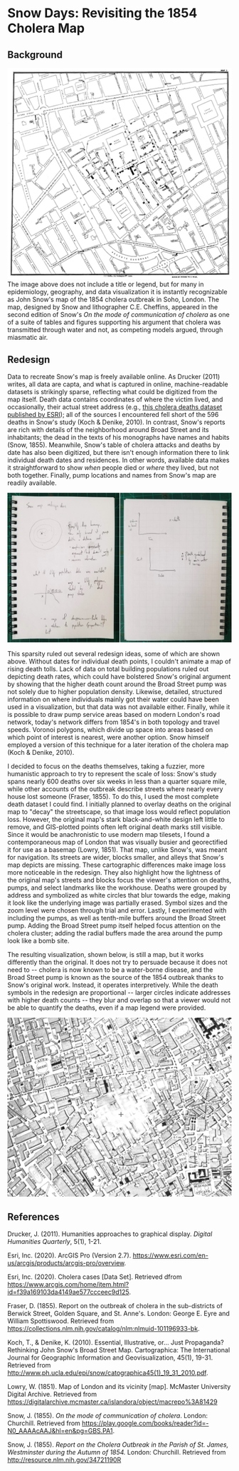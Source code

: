 # Snow Days: Revisiting the 1854 Cholera Map

## Background
![John Snow's Cholera Map](img/snow_cholera_map.jpg)
The image above does not include a title or legend, but for many in epidemiology, geography, and data visualization it is instantly recognizable as John Snow's map of the 1854 cholera outbreak in Soho, London. The map, designed by Snow and lithographer C.E. Cheffins, appeared in the second edition of Snow's  _On the mode of communication of cholera_ as one of a suite of tables and figures supporting his argument that cholera was transmitted through water and not, as competing models argued, through miasmatic air.

## Redesign

Data to recreate Snow's map is freely available online. As Drucker (2011) writes, all data are capta, and what is captured in online, machine-readable datasets is strikingly sparse, reflecting what could be digitized from the map itself. Death data contains coordinates of where the victim lived, and occasionally, their actual street address (e.g., [this cholera deaths dataset published by ESRI](https://www.arcgis.com/home/item.html?id=f39a169103da4149ae577ccceec9d125)); all of the sources I encountered fell short of the 596 deaths in Snow's study (Koch & Denike, 2010). In contrast, Snow's reports are rich with details of the neighborhood around Broad Street and its inhabitants; the dead in the texts of his monographs have names and habits (Snow, 1855). Meanwhile, Snow's table of cholera attacks and deaths by date has also been digitized, but there isn't enough information there to link individual death dates and residences. In other words, available data makes it straightforward to show _when_ people died or _where_ they lived, but not both together. Finally, pump locations and names from Snow's map are readily available.

![Redesign Idea Sketches](img/snow_sketches.png)

This sparsity ruled out several redesign ideas, some of which are shown above. Without dates for individual death points, I couldn't animate a map of rising death tolls. Lack of data on total building populations ruled out depicting death rates, which could have bolstered Snow's original argument by showing that the higher death count around the Broad Street pump was not solely due to higher population density. Likewise, detailed, structured information on where individuals mainly got their water could have been used in a visualization, but that data was not available either.  Finally, while it is possible to draw pump service areas based on modern London's road network, today's network differs from 1854's in both topology and travel speeds. Voronoi polygons, which divide up space into areas based on which point of interest is nearest, were another option. Snow himself employed a version of this technique for a later iteration of the cholera map (Koch & Denike, 2010).

I decided to focus on the deaths themselves, taking a fuzzier, more humanistic approach to try to represent the scale of loss: Snow's study spans nearly 600 deaths over six weeks in less than a quarter square mile, while other accounts of the outbreak describe streets where nearly every house lost someone (Fraser, 1855). To do this, I used the most complete death dataset I could find. I initially planned to overlay deaths on the original map to "decay" the streetscape, so that image loss would reflect population loss. However, the original map's stark black-and-white design left little to remove, and GIS-plotted points often left original death marks still visible. Since it would be anachronistic to use modern map tilesets, I found a contemporaneous map of London that was visually busier and georectified it for use as a basemap (Lowry, 1851). That map, unlike Snow's, was meant for navigation. Its streets are wider, blocks smaller, and alleys that Snow's map depicts are missing. These cartographic differences make image loss more noticeable in the redesign. They also highlight how the lightness of the original map's streets and blocks focus the viewer's attention on deaths, pumps, and select landmarks like the workhouse. Deaths were grouped by address and symbolized as white circles that blur towards the edge, making it look like the underlying image was partially erased. Symbol sizes and the zoom level were chosen through trial and error. Lastly, I experimented with including the pumps, as well as tenth-mile buffers around the Broad Street pump. Adding the Broad Street pump itself helped focus attention on the cholera cluster; adding the radial buffers made the area around the pump look like a bomb site.

The resulting visualization, shown below, is still a map, but it works differently than the original. It does not try to persuade because it does not need to -- cholera is now known to be a water-borne disease, and the Broad Street pump is known as the source of the 1854 outbreak thanks to Snow's original work. Instead, it operates interpretively. While the death symbols in the redesign are proportional -- larger circles indicate addresses with higher death counts -- they blur and overlap so that a viewer would not be able to quantify the deaths, even if a map legend were provided.

![img](img/draft2.png)



## References
Drucker, J. (2011). Humanities approaches to graphical display. _Digital Humanities Quarterly_, 5(1), 1-21.

Esri, Inc. (2020). ArcGIS Pro (Version 2.7). https://www.esri.com/en-us/arcgis/products/arcgis-pro/overview.

Esri, Inc. (2020). Cholera cases [Data Set]. Retrieved dfrom https://www.arcgis.com/home/item.html?id=f39a169103da4149ae577ccceec9d125.

Fraser, D. (1855). Report on the outbreak of cholera in the sub-districts of Berwick Street, Golden Square, and St. Anne's. London: George E. Eyre and William Spottiswood. Retrieved from https://collections.nlm.nih.gov/catalog/nlm:nlmuid-101196933-bk.

Koch, T., & Denike, K. (2010). Essential, Illustrative, or… Just Propaganda? Rethinking John Snow's Broad Street Map. Cartographica: The International Journal for Geographic Information and Geovisualization, 45(1), 19-31. Retrieved from http://www.ph.ucla.edu/epi/snow/catographica45(1)_19_31_2010.pdf.

Lowry, W. (1851). Map of London and its vicinity [map]. McMaster University Digital Archive. Retrieved from https://digitalarchive.mcmaster.ca/islandora/object/macrepo%3A81429

Snow, J. (1855). _On the mode of communication of cholera_. London: Churchill. Retrieved from https://play.google.com/books/reader?id=-N0_AAAAcAAJ&hl=en&pg=GBS.PA1.

Snow, J. (1855). _Report on the Cholera Outbreak in the Parish of St. James, Westminster during the Autumn of 1854._ London: Churchill. Retrieved from http://resource.nlm.nih.gov/34721190R 
